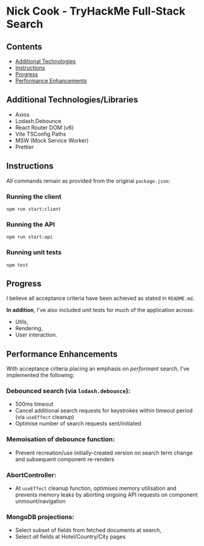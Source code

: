 # Nick Cook - TryHackMe Full-Stack Search

## Contents
- [Additional Technologies](#additional-technologies)
- [Instructions](#instructions)
- [Progress](#progress)
- [Performance Enhancements](#performance-enhancements)

## Additional Technologies/Libraries
- Axios
- Lodash.Debounce
- React Router DOM (v6)
- Vite TSConfig Paths
- MSW (Mock Service Worker)
- Prettier

## Instructions
All commands remain as provided from the original `package.json`:

### Running the client
`npm run start:client`

### Running the API
`npm run start:api`

### Running unit tests
`npm test`

## Progress
I believe all acceptance criteria have been achieved as stated in `README.md`.

**In addition**, I've also included unit tests for much of the application across:
- Utils,
- Rendering,
- User interaction.

## Performance Enhancements
With acceptance criteria placing an emphasis on *performant* search, I've implemented the following:

### Debounced search (via `lodash.debounce`):
- 500ms timeout
- Cancel additional search requests for keystrokes within timeout period (via `useEffect` cleanup)
- Optimise number of search requests sent/initiated

### Memoisation of debounce function:
  - Prevent recreation/use initially-created version on search term change and subsequent component re-renders

### AbortController:
  - At `useEffect` cleanup function, optimises memory utilisation and prevents memory leaks by aborting ongoing API requests on component unmount/navigation

### MongoDB projections:
  - Select subset of fields from fetched documents at search,
  - Select *all* fields at Hotel/Country/City pages

